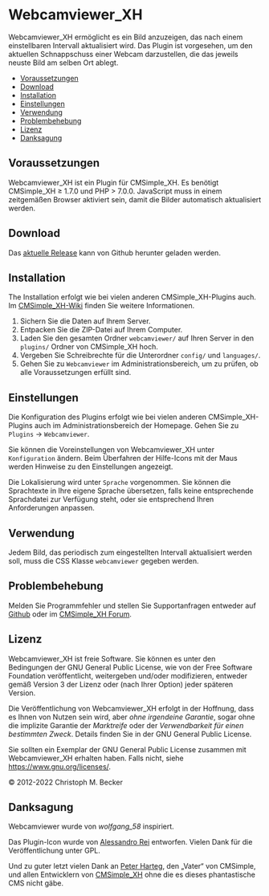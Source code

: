 # Webcamviewer_XH

Webcamviewer_XH ermöglicht es ein Bild anzuzeigen,
das nach einem einstellbaren Intervall aktualisiert wird.
Das Plugin ist vorgesehen, um den aktuellen Schnappschuss einer Webcam darzustellen,
die das jeweils neuste Bild am selben Ort ablegt.

- [Voraussetzungen](#voraussetzungen)
- [Download](#download)
- [Installation](#installation)
- [Einstellungen](#einstellungen)
- [Verwendung](#verwendung)
- [Problembehebung](#problembehebung)
- [Lizenz](#lizenz)
- [Danksagung](#danksagung)

## Voraussetzungen

Webcamviewer_XH ist ein Plugin für CMSimple_XH.
Es benötigt CMSimple_XH ≥ 1.7.0 und PHP > 7.0.0.
JavaScript muss in einem zeitgemäßen Browser aktiviert sein,
damit die Bilder automatisch aktualisiert werden.

## Download

Das [aktuelle Release](https://github.com/cmb69/webcamviewer_xh/releases/latest)
kann von Github herunter geladen werden.

## Installation

The Installation erfolgt wie bei vielen anderen CMSimple_XH-Plugins auch.
Im [CMSimple_XH-Wiki](https://wiki.cmsimple-xh.org/de/?fuer-anwender/arbeiten-mit-dem-cms/plugins)
finden Sie weitere Informationen.

1. Sichern Sie die Daten auf Ihrem Server.
1. Entpacken Sie die ZIP-Datei auf Ihrem Computer.
1. Laden Sie den gesamten Ordner `webcamviewer/` auf Ihren Server in den
   `plugins/` Ordner von CMSimple_XH hoch.
1. Vergeben Sie Schreibrechte für die Unterordner `config/` und `languages/`.
1. Gehen Sie zu `Webcamviewer` im Administrationsbereich,
   um zu prüfen, ob alle Voraussetzungen erfüllt sind.

## Einstellungen

Die Konfiguration des Plugins erfolgt wie bei vielen anderen
CMSimple_XH-Plugins auch im Administrationsbereich der Homepage.
Gehen Sie zu `Plugins` → `Webcamviewer`.

Sie können die Voreinstellungen von Webcamviewer_XH unter `Konfiguration` ändern.
Beim Überfahren der Hilfe-Icons mit der Maus werden Hinweise zu den
Einstellungen angezeigt.

Die Lokalisierung wird unter `Sprache` vorgenommen. Sie können die
Sprachtexte in Ihre eigene Sprache übersetzen, falls keine entsprechende
Sprachdatei zur Verfügung steht, oder sie entsprechend Ihren Anforderungen
anpassen.

## Verwendung

Jedem Bild, das periodisch zum eingestellten Intervall aktualisiert werden
soll, muss die CSS Klasse `webcamviewer` gegeben werden.

## Problembehebung

Melden Sie Programmfehler und stellen Sie Supportanfragen entweder auf
[Github](https://github.com/cmb69/webcamviewer_xh/issues)
oder im [CMSimple_XH Forum](https://cmsimpleforum.com/).

## Lizenz

Webcamviewer_XH ist freie Software. Sie können es unter den Bedingungen
der GNU General Public License, wie von der Free Software Foundation
veröffentlicht, weitergeben und/oder modifizieren, entweder gemäß
Version 3 der Lizenz oder (nach Ihrer Option) jeder späteren Version.

Die Veröffentlichung von Webcamviewer_XH erfolgt in der Hoffnung, dass es
Ihnen von Nutzen sein wird, aber *ohne irgendeine Garantie*, sogar ohne
die implizite Garantie der *Marktreife* oder der *Verwendbarkeit für einen
bestimmten Zweck*. Details finden Sie in der GNU General Public License.

Sie sollten ein Exemplar der GNU General Public License zusammen mit
Webcamviewer_XH erhalten haben. Falls nicht, siehe <https://www.gnu.org/licenses/>.

© 2012-2022 Christoph M. Becker

## Danksagung

Webcamviewer wurde von *wolfgang_58* inspiriert.

Das Plugin-Icon wurde von [Alessandro Rei](http://www.mentalrey.it/) entworfen.
Vielen Dank für die Veröffentlichung unter GPL.

Und zu guter letzt vielen Dank an [Peter Harteg](http://www.harteg.dk/),
den „Vater“ von CMSimple,
und allen Entwicklern von [CMSimple_XH](https://www.cmsimple-xh.org/de/)
ohne die es dieses phantastische CMS nicht gäbe.

